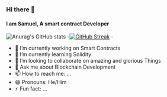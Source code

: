 ### Hi there 👋
#### I am Samuel, A smart contract Developer
 ![Anurag's GitHub stats](https://github-readme-stats.vercel.app/api?username=greatsamist&show_icons=true&theme=vue-dark)  -[![GitHub Streak](https://github-readme-streak-stats.herokuapp.com/?user=greatsamist&theme=vue-dark)](https://git.io/streak-stats)  - 
- 🔭 I’m currently working on Smart Contracts
- 🌱 I’m currently learning Solidity
- 👯 I’m looking to collaborate on amazing and glorious Things
- 💬 Ask me about Blockchain Development
- 📫 How to reach me: ...
- 😄 Pronouns: He/Him
- ⚡ Fun fact: ...

<!--
**greatsamist/greatsamist** is a ✨ _special_ ✨ repository because its `README.md` (this file) appears on your GitHub profile.

Here are some ideas to get you started:

- 🔭 I’m currently working on ...
- 🌱 I’m currently learning ...
- 👯 I’m looking to collaborate on ...
- 🤔 I’m looking for help with ...
- 💬 Ask me about ...
- 📫 How to reach me: ...
- 😄 Pronouns: ...
- ⚡ Fun fact: ...
-->
